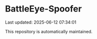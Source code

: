 # BattleEye-Spoofer

Last updated: 2025-06-12 07:34:01

This repository is automatically maintained.
